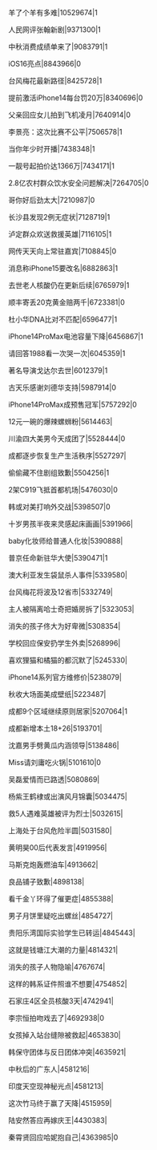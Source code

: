 羊了个羊有多难|10529674|1

人民网评张翰新剧|9371300|1

中秋消费成绩单来了|9083791|1

iOS16亮点|8843966|0

台风梅花最新路径|8425728|1

提前激活iPhone14每台罚20万|8340696|0

父亲回应女儿拍到飞机凌月|7640914|0

李景亮：这次比赛不公平|7506578|1

当你年少时开播|7438348|1

一靓号起拍价达1366万|7434171|1

2.8亿农村群众饮水安全问题解决|7264705|0

哥你好后劲太大|7210987|0

长沙县发现2例无症状|7128719|1

泸定群众欢送救援英雄|7116105|1

网传天天向上常驻嘉宾|7108845|0

消息称iPhone15要改名|6882863|1

去世老人核酸仍在更新后续|6765979|1

顺丰寄丢20克黄金赔两千|6723381|0

杜小华DNA比对不匹配|6596477|1

iPhone14ProMax电池容量下降|6456867|1

请回答1988看一次哭一次|6045359|1

著名导演戈达尔去世|6012379|1

古天乐感谢刘德华支持|5987914|0

iPhone14ProMax成预售冠军|5757292|0

12元一碗的爆辣螺蛳粉|5614463|

川渝四大美男今天成团了|5528444|0

成都逐步恢复生产生活秩序|5527297|

偷偷藏不住剧组致歉|5504256|1

2架C919飞抵首都机场|5476030|0

韩或对美打响外交战|5398507|0

十岁男孩半夜来灵感起床画画|5391966|

baby化妆师给普通人化妆|5390888|

普京任命新驻华大使|5390471|1

澳大利亚发生袋鼠杀人事件|5339580|

台风梅花将波及12省市|5332749|

主人被隔离哈士奇把婚房拆了|5323053|

消失的孩子佟大为好卑微|5308354|

学校回应保安扔学生外卖|5268996|

喜欢狸猫和橘猫的都沉默了|5245330|

iPhone14系列官方维修价|5238079|

秋收大场面美成壁纸|5223487|

成都9个区域继续原则居家|5207064|1

成都新增本土18+26|5193701|

沈嘉男手劈黄瓜内涵领导|5138486|

Miss请刘庸吃火锅|5101610|0

吴磊爱情而已路透|5080869|

杨紫王鹤棣或出演风月锦囊|5034475|

救5人遇难英雄被评为烈士|5032615|

上海处于台风危险半圆|5031580|

黄明昊00后代表发言|4919956|

马斯克炮轰燃油车|4913662|

良品铺子致歉|4898138|

看千金丫环得了催更症|4855388|

男子月饼里疑吃出螺丝|4854727|

贵阳乐湾国际实验学生已转运|4845443|

这就是钱塘江大潮的力量|4814321|

消失的孩子人物隐喻|4767674|

这样的韩系证件照谁不想要|4754852|

石家庄4区全员核酸3天|4742941|

李宗恒拍吻戏去了|4692938|0

女孩掉入站台缝隙被救起|4653830|

韩保守团体与反日团体冲突|4635921|

中秋后的广东人|4581216|

印度天空现神秘光点|4581213|

这次竹马终于赢了天降|4515959|

陆安然答应再嫁庆王|4430383|

秦霄贤回应哈妮抱自己|4363985|0

